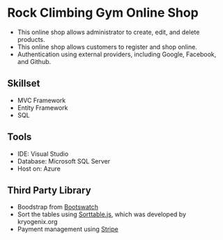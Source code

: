 # Rock Climbing Gym Online Shop
- This online shop allows administrator to create, edit, and delete products.
- This online shop allows customers to register and shop online.
- Authentication using external providers, including Google, Facebook, and Github.

## Skillset
- MVC Framework
- Entity Framework
- SQL

## Tools
- IDE: Visual Studio
- Database: Microsoft SQL Server
- Host on: Azure

## Third Party Library
- Boodstrap from [Bootswatch](https://bootswatch.com/)
- Sort the tables using [Sorttable.js](https://www.kryogenix.org/code/browser/sorttable/), which was developed by kryogenix.org
- Payment management using [Stripe](https://stripe.com/en-ca) 
